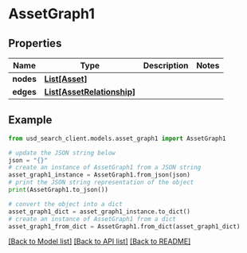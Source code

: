 # AssetGraph1


## Properties

Name | Type | Description | Notes
------------ | ------------- | ------------- | -------------
**nodes** | [**List[Asset]**](Asset.md) |  | 
**edges** | [**List[AssetRelationship]**](AssetRelationship.md) |  | 

## Example

```python
from usd_search_client.models.asset_graph1 import AssetGraph1

# update the JSON string below
json = "{}"
# create an instance of AssetGraph1 from a JSON string
asset_graph1_instance = AssetGraph1.from_json(json)
# print the JSON string representation of the object
print(AssetGraph1.to_json())

# convert the object into a dict
asset_graph1_dict = asset_graph1_instance.to_dict()
# create an instance of AssetGraph1 from a dict
asset_graph1_from_dict = AssetGraph1.from_dict(asset_graph1_dict)
```
[[Back to Model list]](../README.md#documentation-for-models) [[Back to API list]](../README.md#documentation-for-api-endpoints) [[Back to README]](../README.md)


